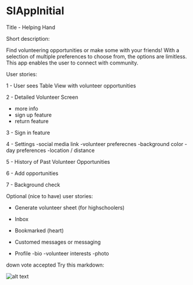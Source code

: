 # SIAppInitial

Title - Helping Hand

Short description:

Find volunteering opportunities or make some with your friends! With a selection of multiple preferences to choose from, the options are limitless.
This app enables the user to connect with community.

User stories:

1 - User sees Table View with volunteer opportunities

2 - Detailed Volunteer Screen
  - more info
  - sign up feature
  - return feature
  
3 - Sign in feature

4 - Settings
    -social media link
    -volunteer preferecnes
    -background color
    -day preferences
    -location / distance
 
5 - History of Past Volunteer Opportunities

6 - Add opportunities

7 - Background check


Optional (nice to have) user stories: 

- Generate volunteer sheet (for highschoolers)

- Inbox

- Bookmarked (heart)

- Customed messages or messaging

- Profile
  -bio
  -volunteer interests
  -photo


down vote
accepted
Try this markdown:

![alt text](https://imgur.com/a/l2PoznH)
